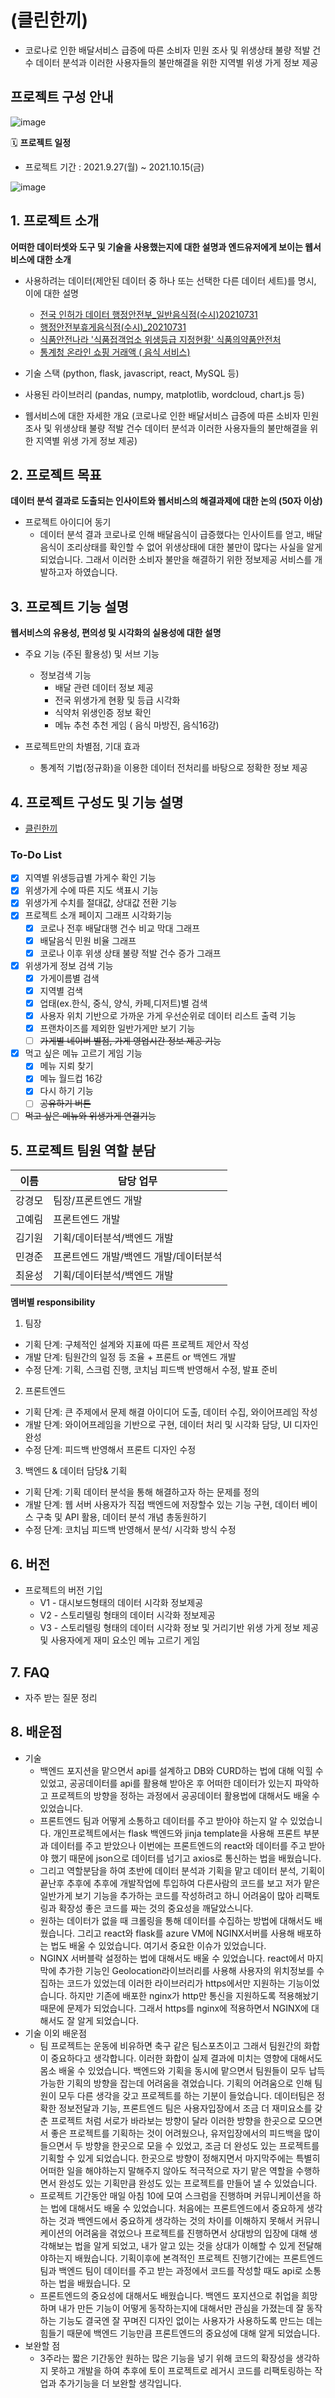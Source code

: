 # (클린한끼)
- 코로나로 인한 배달서비스 급증에 따른 소비자 민원 조사 및 위생상태 불량 적발 건수 데이터 분석과 이러한 사용자들의 불만해결을 위한 지역별 위생 가게 정보 제공

## 프로젝트 구성 안내

![image](https://user-images.githubusercontent.com/76929823/137636476-de8b0ccd-67cb-4ada-abf0-91760cdf315e.png)

🗓 **프로젝트 일정**

- 프로젝트 기간 : 2021.9.27(월) ~ 2021.10.15(금)

![image](https://user-images.githubusercontent.com/76929823/137832730-7af13496-6cf9-49e8-8df4-887bf73d74b1.png)


## 1. 프로젝트 소개

**어떠한 데이터셋와 도구 및 기술을 사용했는지에 대한 설명과 엔드유저에게 보이는 웹서비스에 대한 소개**
- 사용하려는 데이터(제안된 데이터 중 하나 또는 선택한 다른 데이터 세트)를 명시, 이에 대한 설명
  - [전국 인허가 데이터 행정안전부_일반음식점(수시)20210731](https://www.data.go.kr/data/15045016/fileData.do)
  - [행정안전부휴게음식점(수시)_20210731](https://www.localdata.go.kr/data/dataView.do)
  - [식품안전나라 '식품접객업소 위생등급 지정현황' 식품의약품안전처](https://www.foodsafetykorea.go.kr/apiMain.do)
  - [통계청 온라인 쇼핑 거래액 ( 음식 서비스)](http://kostat.go.kr/understand/info/info_lge/1/detail_lang.action?bmode=detail_lang&cd=SL4420)

- 기술 스택 (python, flask, javascript, react, MySQL 등)
- 사용된 라이브러리 (pandas, numpy, matplotlib, wordcloud, chart.js 등)
- 웹서비스에 대한 자세한 개요 (코로나로 인한 배달서비스 급증에 따른 소비자 민원 조사 및 위생상태 불량 적발 건수 데이터 분석과 이러한 사용자들의 불만해결을 위한 지역별 위생 가게 정보 제공)

## 2. 프로젝트 목표

**데이터 분석 결과로 도출되는 인사이트와 웹서비스의 해결과제에 대한 논의 (50자 이상)**
- 프로젝트 아이디어 동기
  - 데이터 분석 결과 코로나로 인해 배달음식이 급증했다는 인사이트를 얻고, 배달음식이 조리상태를 확인할 수 없어 위생상태에 대한 불만이 많다는 사실을 알게 되었습니다. 그래서 이러한 소비자 불만을 해결하기 위한 정보제공 서비스를 개발하고자 하였습니다.

## 3. 프로젝트 기능 설명

**웹서비스의 유용성, 편의성 및 시각화의 실용성에 대한 설명**
  - 주요 기능 (주된 활용성) 및 서브 기능
    - 정보검색 기능
      - 배달 관련 데이터 정보 제공
      - 전국 위생가게 현황 및 등급 시각화
      - 식약처 위생인증 정보 확인
      - 메뉴 추천 추천 게임 ( 음식 마방진, 음식16강)
  
  - 프로젝트만의 차별점, 기대 효과
    * 통계적 기법(정규화)을 이용한 데이터 전처리를 바탕으로 정확한 정보 제공

## 4. 프로젝트 구성도 및 기능 설명
  - [클린한끼](https://whimsical.com/v3-3ctRi38AoRBshnap5YwmxJ)
### To-Do List

* [x] 지역별 위생등급별 가게수 확인 기능
* [x] 위생가게 수에 따른 지도 색표시 기능
* [x] 위생가게 수치를 절대값, 상대값 전환 기능
* [x] 프로젝트 소개 페이지 그래프 시각화기능
  * [x] 코로나 전후 배달대행 건수 비교 막대 그래프 
  * [x] 배달음식 민원 비율 그래프
  * [x] 코로나 이후 위생 상태 불량 적발 건수 증가 그래프
* [x] 위생가게 정보 검색 기능
  * [x] 가게이름별 검색
  * [x] 지역별 검색
  * [x] 업태(ex.한식, 중식, 양식, 카페,디저트)별 검색
  * [x] 사용자 위치 기반으로 가까운 가게 우선순위로 데이터 리스트 출력 기능
  * [x] 프랜차이즈를 제외한 일반가게만 보기 기능
  * [ ] ~~가게별 네이버 별점, 가게 영업시간 정보 제공 기능~~
* [x] 먹고 싶은 메뉴 고르기 게임 기능
  * [x] 메뉴 지뢰 찾기
  * [x] 메뉴 월드컵 16강
   * [X] 다시 하기 기능 
   * [ ] ~~공유하기 버튼~~
* [ ] ~~먹고 싶은 메뉴와 위생가게 연결기능~~

## 5. 프로젝트 팀원 역할 분담
| 이름 | 담당 업무 |
| ------ | ------ |
| 강경모 | 팀장/프론트엔드 개발 |
| 고예림 | 프론트엔드 개발 |
| 김기원 | 기획/데이터분석/백엔드 개발|
| 민경준 | 프론트엔드 개발/백엔드 개발/데이터분석 |
| 최윤성| 기획/데이터분석/백엔드 개발 |

**멤버별 responsibility**

1. 팀장 

- 기획 단계: 구체적인 설계와 지표에 따른 프로젝트 제안서 작성
- 개발 단계: 팀원간의 일정 등 조율 + 프론트 or 백엔드 개발
- 수정 단계: 기획, 스크럼 진행, 코치님 피드백 반영해서 수정, 발표 준비

2. 프론트엔드 

- 기획 단계: 큰 주제에서 문제 해결 아이디어 도출, 데이터 수집, 와이어프레임 작성
- 개발 단계: 와이어프레임을 기반으로 구현, 데이터 처리 및 시각화 담당, UI 디자인 완성
- 수정 단계: 피드백 반영해서 프론트 디자인 수정

 3. 백엔드 & 데이터 담당& 기획 

- 기획 단계: 기획 데이터 분석을 통해 해결하고자 하는 문제를 정의
- 개발 단계: 웹 서버 사용자가 직접 백엔드에 저장할수 있는 기능 구현, 데이터 베이스 구축 및 API 활용, 데이터 분석 개념 총동원하기
- 수정 단계: 코치님 피드백 반영해서 분석/ 시각화 방식 수정

## 6. 버전
  - 프로젝트의 버전 기입
    - V1 - 대시보드형태의 데이터 시각화 정보제공
    - V2 - 스토리텔링 형태의 데이터 시각화 정보제공
    - V3 - 스토리텔링 형태의 데이터 시각화 정보 및 거리기반 위생 가게 정보 제공 및 사용자에게 재미 요소인 메뉴 고르기 게임 

## 7. FAQ
  - 자주 받는 질문 정리

## 8. 배운점
- 기술
  - 백엔드 포지션을 맡으면서 api를 설계하고 DB와 CURD하는 법에 대해 익힐 수 있었고, 공공데이터를 api를 활용해 받아온 후 어떠한 데이터가 있는지 파악하고 프로젝트의 방향을 정하는 과정에서 공공데이터 활용법에 대해서도 배울 수 있었습니다. 
  - 프론트엔드 팀과 어떻게 소통하고 데이터를 주고 받아야 하는지 알 수 있었습니다. 개인프로젝트에서는 flask 백엔드와 jinja template을 사용해 프론트 부분과 데이터를 주고 받았으나 이번에는 프론트엔드의 react와 데이터를 주고 받아야 했기 때문에 json으로 데이터를 넘기고 axios로 통신하는 법을 배웠습니다. 
  - 그리고 역할분담을 하여 초반에 데이터 분석과 기획을 맡고 데이터 분석, 기획이 끝난후 추후에 추후에 개발작업에 투입하여 다른사람의 코드를 보고 저가 맡은 일반가게 보기 기능을 추가하는 코드를 작성하려고 하니 어려움이 많아 리팩토링과 확장성 좋은 코드를 짜는 것의 중요성을 깨달았스니다. 
  - 원하는 데이터가 없을 때 크롤링을 통해 데이터를 수집하는 방법에 대해서도 배웠습니다. 그리고 react와 flask를 azure VM에 NGINX서버를 사용해 배포하는 법도 배울 수 있었습니다. 여기서 중요한 이슈가 있었습니다. 
  - NGINX 서버블락 설정하는 법에 대해서도 배울 수 있었습니다. react에서 마지막에 추가한 기능인 Geolocation라이브러리를 사용해 사용자의 위치정보를 수집하는 코드가 있었는데 이러한 라이브러리가 https에서만 지원하는 기능이었습니다. 하지만 기존에 배포한 nginx가 http만 통신을 지원하도록 적용해놨기 때문에 문제가 되었습니다. 그래서 https를 nginx에 적용하면서 NGINX에 대해서도 잘 알게 되었습니다.
- 기술 이외 배운점
  - 팀 프로젝트는 운동에 비유하면 축구 같은 팀스포츠이고 그래서 팀원간의 화합이 중요하다고 생각합니다. 이러한 화합이 실제 결과에 미치는 영향에 대해서도 몸소 배울 수 있었습니다. 백엔드와 기획을 동시에 맡으면서 팀원들이 모두 납득가능한 기획의 방향을 잡는데 어려움을 겪었습니다. 기획의 어려움으로 인해 팀원이 모두 다른 생각을 갖고 프로젝트를 하는 기분이 들었습니다. 데이터팀은 정확한 정보전달과 기능, 프론트엔드 팀은 사용자입장에서 조금 더 재미요소를 갖춘 프로젝트 처럼 서로가 바라보는 방향이 달라 이러한 방향을 한곳으로 모으면서 좋은 프로젝트를 기획하는 것이 어려웠으나, 유저입장에서의 피드백을 많이 들으면서 두 방향을 한곳으로 모을 수 있었고, 조금 더 완성도 있는 프로젝트를 기획할 수 있게 되었습니다. 한곳으로 방향이 정해지면서 마지막주에는 특별히 어떠한 일을 해야하는지 말해주지 않아도 적극적으로 자기 맡은 역할을 수행하면서 완성도 있는 기획만큼 완성도 있는 프로젝트를 만들어 낼 수 있었습니다. 
  - 프로젝트 기간동안 매일 아침 10에 모여 스크럼을 진행하며 커뮤니케이션을 하는 법에 대해서도 배울 수 있었습니다. 처음에는 프론트엔드에서 중요하게 생각하는 것과 백엔드에서 중요하게 생각하는 것의 차이를 이해하지 못해서 커뮤니케이션의 어려움을 겪었으나 프로젝트를 진행하면서 상대방의 입장에 대해 생각해보는 법을 알게 되었고, 내가 알고 있는 것을 상대가 이해할 수 있게 전달해야하는지 배웠습니다. 기획이후에 본격적인 프로젝트 진행기간에는 프론트엔드 팀과 백엔드 팀이 데이터를 주고 받는 과정에서 코드를 작성할 때도 api로 소통하는 법을 배웠습니다. 모
  - 프론트엔드의 중요성에 대해서도 배웠습니다. 백엔드 포지션으로 취업을 희망하며 내가 만든 기능이 어떻게 동작하는지에 대해서만 관심을 가졌는데 잘 동작하는 기능도 결국엔 잘 꾸며진 디자인 없이는 사용자가 사용하도록 만드는 데는 힘들기 때문에 백엔드 기능만큼 프론트엔드의 중요성에 대해 알게 되었습니다.
- 보완할 점
  - 3주라는 짧은 기간동안 원하는 많은 기능을 넣기 위해 코드의 확장성을 생각하지 못하고 개발을 하여 추후에 토이 프로젝트로 레거시 코드를 리팩토링하는 작업과 추가기능을 더 보완할 생각입니다.
